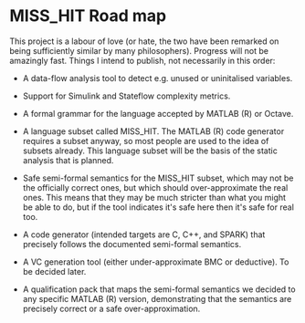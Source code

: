 # MISS_HIT Road map

This project is a labour of love (or hate, the two have been remarked
on being sufficiently similar by many philosophers). Progress will not
be amazingly fast. Things I intend to publish, not necessarily in this
order:

* A data-flow analysis tool to detect e.g. unused or uninitalised
  variables.

* Support for Simulink and Stateflow complexity metrics.

* A formal grammar for the language accepted by MATLAB (R) or Octave.

* A language subset called MISS_HIT. The MATLAB (R) code generator
  requires a subset anyway, so most people are used to the idea of
  subsets already. This language subset will be the basis of the
  static analysis that is planned.

* Safe semi-formal semantics for the MISS_HIT subset, which may not be
  the officially correct ones, but which should over-approximate the
  real ones. This means that they may be much stricter than what you
  might be able to do, but if the tool indicates it's safe here then
  it's safe for real too.

* A code generator (intended targets are C, C++, and SPARK) that
  precisely follows the documented semi-formal semantics.

* A VC generation tool (either under-approximate BMC or deductive). To
  be decided later.

* A qualification pack that maps the semi-formal semantics we decided
  to any specific MATLAB (R) version, demonstrating that the semantics
  are precisely correct or a safe over-approximation.

